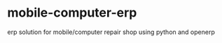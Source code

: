 mobile-computer-erp
===================

erp solution for mobile/computer repair shop using python and openerp
